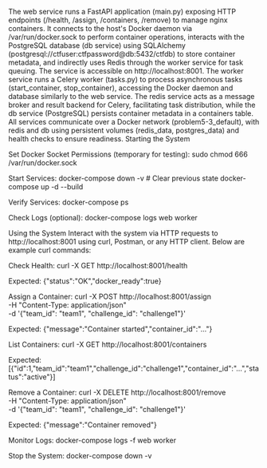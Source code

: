 The web service runs a FastAPI application (main.py) exposing HTTP endpoints (/health, /assign, /containers, /remove) to manage nginx containers. It connects to the host's Docker daemon via /var/run/docker.sock to perform container operations, interacts with the PostgreSQL database (db service) using SQLAlchemy (postgresql://ctfuser:ctfpassword@db:5432/ctfdb) to store container metadata, and indirectly uses Redis through the worker service for task queuing. The service is accessible on http://localhost:8001.
The worker service runs a Celery worker (tasks.py) to process asynchronous tasks (start_container, stop_container), accessing the Docker daemon and database similarly to the web service. The redis service acts as a message broker and result backend for Celery, facilitating task distribution, while the db service (PostgreSQL) persists container metadata in a containers table. All services communicate over a Docker network (problem5-3_default), with redis and db using persistent volumes (redis_data, postgres_data) and health checks to ensure readiness.
Starting the System


Set Docker Socket Permissions (temporary for testing):
sudo chmod 666 /var/run/docker.sock

Start Services:
docker-compose down -v  # Clear previous state
docker-compose up -d --build

Verify Services:
docker-compose ps


Check Logs (optional):
docker-compose logs web worker


Using the System
Interact with the system via HTTP requests to http://localhost:8001 using curl, Postman, or any HTTP client. Below are example curl commands:

Check Health:
curl -X GET http://localhost:8001/health

Expected: {"status":"OK","docker_ready":true}

Assign a Container:
curl -X POST http://localhost:8001/assign \
  -H "Content-Type: application/json" \
  -d '{"team_id": "team1", "challenge_id": "challenge1"}'

Expected: {"message":"Container started","container_id":"..."}

List Containers:
curl -X GET http://localhost:8001/containers

Expected: [{"id":1,"team_id":"team1","challenge_id":"challenge1","container_id":"...","status":"active"}]

Remove a Container:
curl -X DELETE http://localhost:8001/remove \
  -H "Content-Type: application/json" \
  -d '{"team_id": "team1", "challenge_id": "challenge1"}'

Expected: {"message":"Container removed"}

Monitor Logs:
docker-compose logs -f web worker


Stop the System:
docker-compose down -v

